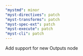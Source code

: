 ```yaml
---
"mystmd": minor
"myst-directives": patch
"myst-transforms": patch
"myst-spec-ext": patch
"myst-execute": patch
"myst-cli": patch
---
```


Add support for new Outputs node

